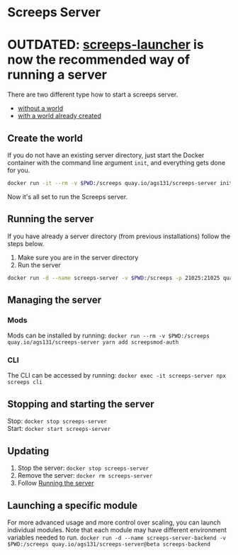 # Screeps Server

# OUTDATED: [screeps-launcher](https://github.com/ags131/screeps-launcher) is now the recommended way of running a server

There are two different type how to start a screeps server.
* [without a world](#create-the-world)
* [with a world already created](#running-the-server)

## Create the world
If you do not have an existing server directory, just start the Docker container with the command line argument `init`, and everything gets done for you.

```bash
docker run -it --rm -v $PWD:/screeps quay.io/ags131/screeps-server init
```
Now it's all set to run the Screeps server.

## Running the server
If you have already a server directory (from previous installations) follow the steps below.

1. Make sure you are in the server directory
2. Run the server
```bash
docker run -d --name screeps-server -v $PWD:/screeps -p 21025:21025 quay.io/ags131/screeps-server
```

## Managing the server


### Mods
Mods can be installed by running:
```docker run --rm -v $PWD:/screeps quay.io/ags131/screeps-server yarn add screepsmod-auth```

### CLI
The CLI can be accessed by running:
```docker exec -it screeps-server npx screeps cli```

## Stopping and starting the server
Stop:
```docker stop screeps-server```  
Start:
```docker start screeps-server```

## Updating

1. Stop the server:
  ```docker stop screeps-server```
2. Remove the server:
  ```docker rm screeps-server```
3. Follow [Running the server](#running-the-server)

## Launching a specific module
For more advanced usage and more control over scaling, you can launch individual modules. Note that each module may have different environment variables needed to run.
```docker run -d --name screeps-server-backend -v $PWD:/screeps quay.io/ags131/screeps-server@beta screeps-backend```

